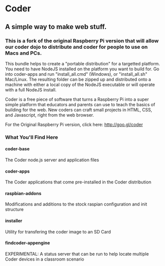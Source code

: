 # Coder 
## A simple way to make web stuff.

### This is a fork of the original Raspberry Pi version that will allow our coder dojo to distribute and coder for people to use on Macs and PCs.
This bundle helps to create a "portable distribution" for a targetted platform.  You need to have NodeJS installed on the platform you want to build for.  Go into coder-apps and run "install_all.cmd" (Windows), or "install_all.sh" Mac/Linux.  The resulting folder can be zipped up and distributed onto a machine with either a local copy of the NodeJS executable or will operate with a full NodeJS install.
 
Coder is a free piece of software that turns a Raspberry Pi into a super simple platform that educators and parents can use to teach the basics of building for the web. New coders can craft small projects in HTML, CSS, and Javascript, right from the web browser.

For the Original Raspberry Pi version, click here:
http://goo.gl/coder

### What You'll Find Here

#### coder-base
The Coder node.js server and application files

#### coder-apps
The Coder applications that come pre-installed in the Coder distribution

#### raspbian-addons
Modifications and additions to the stock raspian configuration and init structure

#### installer
Utility for transfering the coder image to an SD Card

#### findcoder-appengine
EXPERIMENTAL: A status server that can be run to help locate multiple Coder devices in a classroom scenario


        

